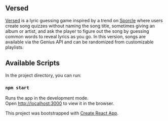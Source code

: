 
## Versed

[Versed](http://versed.amrictor.com) is a lyric guessing game inspired by a trend on [Sporcle](https://www.sporcle.com/) where users create song quizzes without naming the song title, sometimes giving an album or artist, and ask the player to figure out the song by guessing common words to reveal lyrics as you go. In this version, songs are available via the Genius API and can be randomized from customizable playlists.

## Available Scripts

In the project directory, you can run:

### `npm start`

Runs the app in the development mode.<br />
Open [http://localhost:3000](http://localhost:3000) to view it in the browser.

This project was bootstrapped with [Create React App](https://github.com/facebook/create-react-app).
